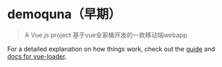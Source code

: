 # demoquna（早期）

> A Vue.js project
基于vue全家桶开发的一款移动端webapp


For a detailed explanation on how things work, check out the [guide](http://vuejs-templates.github.io/webpack/) and [docs for vue-loader](http://vuejs.github.io/vue-loader).
